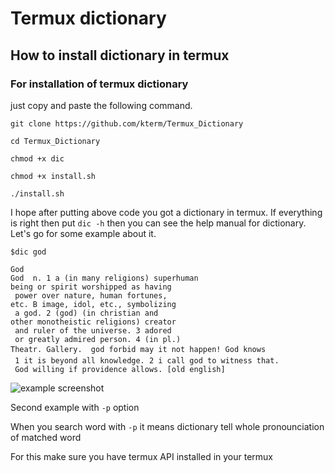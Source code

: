 # Termux dictionary
## How to install dictionary in termux

### For installation of termux dictionary
just copy and paste the following command.

```
git clone https://github.com/kterm/Termux_Dictionary

cd Termux_Dictionary

chmod +x dic

chmod +x install.sh

./install.sh

```

I hope after putting above code you got a dictionary in termux. 
If everything is right then put `dic -h` then you can see the help manual for dictionary. 
Let's go for some example about it. 

```
$dic god

God
God  n. 1 a (in many religions) superhuman 
being or spirit worshipped as having
 power over nature, human fortunes, 
etc. B image, idol, etc., symbolizing
 a god. 2 (god) (in christian and 
other monotheistic religions) creator
 and ruler of the universe. 3 adored
 or greatly admired person. 4 (in pl.) 
Theatr. Gallery.  god forbid may it not happen! God knows
 1 it is beyond all knowledge. 2 i call god to witness that.
 God willing if providence allows. [old english]
```

![example screenshot](https://kterm.github.io/termux.github.io/Screenshot_2019-09-2505-27-197_com.termux.PNG)

Second example with `-p` option

When you search word with `-p` it means
dictionary tell whole pronounciation of matched word

For this make sure you have termux API installed in your termux

